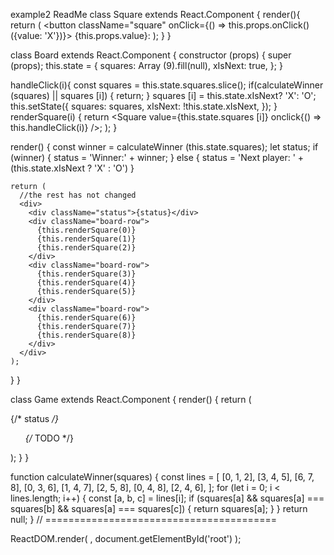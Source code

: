 example2 ReadMe
class Square extends React.Component {
 render(){
    return (
      <button 
        className="square"
        onClick={() => this.props.onClick() ({value:
   'X'})}>
        {this.props.value}:
      </button>
    );
  }
}

class Board extends React.Component {
  constructor (props) {
    super (props);
    this.state = {
      squares: Array (9).fill(null),
      xIsNext: true,
    };
  }
  
  handleClick(i){
    const squares =
  this.state.squares.slice();
    if(calculateWinner (squares) || 
      squares [i]) {
        return;
    }
    squares [i] = this.state.xIsNext? 'X': 'O';
    this.setState({
    squares: squares,
    xIsNext: !this.state.xIsNext,
    });
  }
  renderSquare(i) {
    return <Square 
             value={this.state.squares [i]}
             onclick{() => this.handleClick(i)}
      />;
  );
}

  render() {
      const winner = 
  calculateWinner (this.state.squares);
        let status;
        if (winner) {
          status = 'Winner:' + winner;
        } else {
          status = 'Next player: ' + 
        (this.state.xIsNext ? 'X' : 'O')
        }
  
    return (
      //the rest has not changed
      <div>
        <div className="status">{status}</div>
        <div className="board-row">
          {this.renderSquare(0)}
          {this.renderSquare(1)}
          {this.renderSquare(2)}
        </div>
        <div className="board-row">
          {this.renderSquare(3)}
          {this.renderSquare(4)}
          {this.renderSquare(5)}
        </div>
        <div className="board-row">
          {this.renderSquare(6)}
          {this.renderSquare(7)}
          {this.renderSquare(8)}
        </div>
      </div>
    );
  }
}

class Game extends React.Component {
  render() {
    return (
      <div className="game">
        <div className="game-board">
          <Board />
        </div>
        <div className="game-info">
          <div>{/* status */}</div>
          <ol>{/* TODO */}</ol>
        </div>
      </div>
    );
  }
}

  function calculateWinner(squares) {
  const lines = [
    [0, 1, 2],
    [3, 4, 5],
    [6, 7, 8],
    [0, 3, 6],
    [1, 4, 7],
    [2, 5, 8],
    [0, 4, 8],
    [2, 4, 6],
  ];
  for (let i = 0; i < lines.length; i++) {
    const [a, b, c] = lines[i];
    if (squares[a] && squares[a] === squares[b] && squares[a] === squares[c]) {
      return squares[a];
    }
  }
  return null;
}
// ========================================

ReactDOM.render(
  <Game />,
  document.getElementById('root')
);
